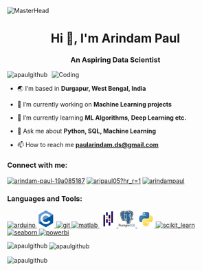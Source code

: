 ![MasterHead](https://media.licdn.com/dms/image/C4D12AQESj72-s5gEKg/article-cover_image-shrink_600_2000/0/1626753867110?e=2147483647&v=beta&t=Kf7YAuwZtyCGYLNch-Mgc5eOC-7h7uL_dnBAIgsAFRQ)
<h1 align="center">Hi 👋, I'm Arindam Paul</h1>
<h3 align="center">An Aspiring Data Scientist</h3>
<img align="right" alt="Coding" width="400" src="https://media0.giphy.com/media/v1.Y2lkPTc5MGI3NjExZnpqa251ODF4ZW5uZzNwaG5tYW5mbjByZ3d5bmN6OWsxOGUzaHI3biZlcD12MV9pbnRlcm5hbF9naWZfYnlfaWQmY3Q9Zw/qgQUggAC3Pfv687qPC/giphy.gif">

<p align="left"> <img src="https://komarev.com/ghpvc/?username=apaulgithub&label=Profile%20views&color=0e75b6&style=flat" alt="apaulgithub" /> </p>

- 🌏 I’m based in **Durgapur, West Bengal, India**

- 🔭 I’m currently working on **Machine Learning projects**

- 🌱 I’m currently learning **ML Algorithms, Deep Learning etc.**

- 💬 Ask me about **Python, SQL, Machine Learning**

- 📫 How to reach me **paularindam.ds@gmail.com**

<h3 align="left">Connect with me:</h3>
<p align="left">
<a href="https://linkedin.com/in/arindam-paul-19a085187" target="blank"><img align="center" src="https://raw.githubusercontent.com/rahuldkjain/github-profile-readme-generator/master/src/images/icons/Social/linked-in-alt.svg" alt="arindam-paul-19a085187" height="30" width="40" /></a>
<a href="https://www.hackerrank.com/aripaul05?hr_r=1" target="blank"><img align="center" src="https://raw.githubusercontent.com/rahuldkjain/github-profile-readme-generator/master/src/images/icons/Social/hackerrank.svg" alt="aripaul05?hr_r=1" height="30" width="40" /></a>
<a href="https://www.novypro.com/profile_projects/arindampaul" target="blank"><img align="center" src="https://global.discourse-cdn.com/standard17/uploads/novypro/original/1X/2e9506ba77954a9e3f4761b94b606c3a261985ec.png" alt="arindampaul" height="30" width="40" /></a>
</p>

<h3 align="left">Languages and Tools:</h3>
<p align="left"> <a href="https://www.arduino.cc/" target="_blank" rel="noreferrer"> <img src="https://cdn.worldvectorlogo.com/logos/arduino-1.svg" alt="arduino" width="40" height="40"/> </a> <a href="https://www.cprogramming.com/" target="_blank" rel="noreferrer"> <img src="https://raw.githubusercontent.com/devicons/devicon/master/icons/c/c-original.svg" alt="c" width="40" height="40"/> </a> <a href="https://git-scm.com/" target="_blank" rel="noreferrer"> <img src="https://www.vectorlogo.zone/logos/git-scm/git-scm-icon.svg" alt="git" width="40" height="40"/> </a> <a href="https://www.mathworks.com/" target="_blank" rel="noreferrer"> <img src="https://upload.wikimedia.org/wikipedia/commons/2/21/Matlab_Logo.png" alt="matlab" width="40" height="40"/> </a> <a href="https://pandas.pydata.org/" target="_blank" rel="noreferrer"> <img src="https://raw.githubusercontent.com/devicons/devicon/2ae2a900d2f041da66e950e4d48052658d850630/icons/pandas/pandas-original.svg" alt="pandas" width="40" height="40"/> </a> <a href="https://www.postgresql.org" target="_blank" rel="noreferrer"> <img src="https://raw.githubusercontent.com/devicons/devicon/master/icons/postgresql/postgresql-original-wordmark.svg" alt="postgresql" width="40" height="40"/> </a> <a href="https://www.python.org" target="_blank" rel="noreferrer"> <img src="https://raw.githubusercontent.com/devicons/devicon/master/icons/python/python-original.svg" alt="python" width="40" height="40"/> </a> <a href="https://scikit-learn.org/" target="_blank" rel="noreferrer"> <img src="https://upload.wikimedia.org/wikipedia/commons/0/05/Scikit_learn_logo_small.svg" alt="scikit_learn" width="40" height="40"/> </a> <a href="https://seaborn.pydata.org/" target="_blank" rel="noreferrer"> <img src="https://seaborn.pydata.org/_images/logo-mark-lightbg.svg" alt="seaborn" width="40" height="40"/> </a> <a href="https://www.microsoft.com/en-us/power-platform/products/power-bi/" target="_blank" rel="noreferrer"> <img src="https://upload.wikimedia.org/wikipedia/commons/thumb/c/cf/New_Power_BI_Logo.svg/600px-New_Power_BI_Logo.svg.png?20210102182532" alt="powerbi" width="40" height="40"/> </a> </p>

<p><img align="left" src="https://github-readme-stats.vercel.app/api/top-langs?username=apaulgithub&show_icons=true&locale=en&layout=compact" alt="apaulgithub" /></p>

<p>&nbsp;<img align="center" src="https://github-readme-stats.vercel.app/api?username=apaulgithub&show_icons=true&locale=en" alt="apaulgithub" /></p>

<p><img align="center" src="https://github-readme-streak-stats.herokuapp.com/?user=apaulgithub&" alt="apaulgithub" /></p>
